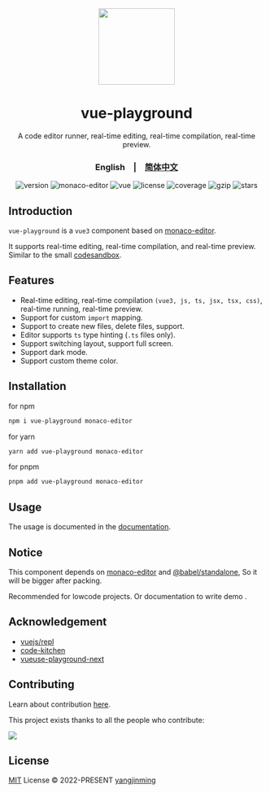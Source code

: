 <div align="center">
  <a href="https://vue-superman.vercel.app/">
    <img src="https://vue-superman.vercel.app/images/logo.svg" width="150">
  </a>
  <h1>vue-playground</h1>
  <p>A code editor runner, real-time editing, real-time compilation, real-time preview.</p>
  <p>
    <h3><span>English</span>&emsp;|&emsp;<a href="./README_zh-CN.md">简体中文</a></h3>
  </p>
  <p>
    <img src="https://img.shields.io/npm/v/vue-playground?style=flat-square" alt="version">
    <img src="https://img.shields.io/npm/dependency-version/vue-playground/peer/monaco-editor" alt="monaco-editor">
    <img src="https://img.shields.io/npm/dependency-version/vue-playground/peer/vue" alt="vue">
    <img src="https://img.shields.io/npm/l/vue-playground.svg" alt="license">
    <img src="https://img.shields.io/codecov/c/github/2214962083/vue-superman" alt="coverage">
    <img src="https://img.badgesize.io/https://unpkg.com/vue-playground?compression=gzip&label=gzip" alt="gzip" />
    <img src="https://img.shields.io/github/stars/2214962083/vue-superman?style=social" alt="stars">
  </p>
</div>

## Introduction

`vue-playground` is a `vue3` component based on [monaco-editor](https://github.com/microsoft/monaco-editor).

It supports real-time editing, real-time compilation, and real-time preview. Similar to the small [codesandbox](https://codesandbox.io/).

## Features

- Real-time editing, real-time compilation `(vue3, js, ts, jsx, tsx, css)`, real-time running, real-time preview.
- Support for custom `import` mapping.
- Support to create new files, delete files, support.
- Editor supports `ts` type hinting (`.ts` files only).
- Support switching layout, support full screen.
- Support dark mode.
- Support custom theme color.

## Installation

for npm

```bash
npm i vue-playground monaco-editor
```

for yarn

```bash
yarn add vue-playground monaco-editor
```

for pnpm

```bash
pnpm add vue-playground monaco-editor
```

## Usage

The usage is documented in the [documentation](https://vue-superman.vercel.app/libs/vue-playground/).

## Notice

This component depends on [monaco-editor](https://github.com/microsoft/monaco-editor) and [@babel/standalone](https://babeljs.io/docs/en/babel-standalone), So it will be bigger after packing.

Recommended for lowcode projects. Or documentation to write demo .

## Acknowledgement

- [vuejs/repl](https://github.com/vuejs/repl)
- [code-kitchen](https://github.com/freewheel/code-kitchen)
- [vueuse-playground-next](https://github.com/wheatjs/vueuse-playground-next)

## Contributing

Learn about contribution [here](https://github.com/2214962083/vue-superman/blob/master/CONTRIBUTING.md).

This project exists thanks to all the people who contribute:

<a href="https://github.com/2214962083/vue-superman/graphs/contributors">
  <img src="https://contrib.rocks/image?repo=2214962083/vue-superman" />
</a>

## License

[MIT](https://github.com/2214962083/vue-superman/blob/master/LICENSE) License © 2022-PRESENT [yangjinming](https://github.com/2214962083)
